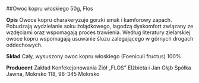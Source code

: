 ##Owoc kopru włoskiego 50g, Flos

**Opis** Owoce kopru charakeryzuje gorzki smak i kamforowy zapach. Pobudzają wydzielanie soku żołądkowego, łagodzą dyskomfort związany ze wzdęciami oraz wspomagają proces trawienia. Według literatury zielarskiej owoce kopru wspomagają usuwanie śluzu zalegającego w górnych drogach oddechowych. 

**Skład** Cały, wysuszony owoc kopru włoskiego (Foeniculi fructus) 100%

**Producent** Zakład Konfekcjonowania Ziół „FLOS” Elżbieta i Jan Głąb Spółka Jawna, Mokrsko 118, 98-345 Mokrsko